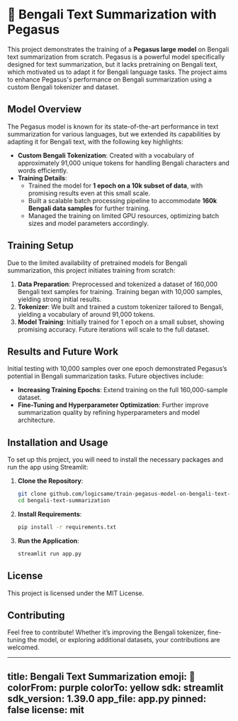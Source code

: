 
# 🚀 Bengali Text Summarization with Pegasus

This project demonstrates the training of a **Pegasus large model** on Bengali text summarization from scratch. Pegasus is a powerful model specifically designed for text summarization, but it lacks pretraining on Bengali text, which motivated us to adapt it for Bengali language tasks. The project aims to enhance Pegasus's performance on Bengali summarization using a custom Bengali tokenizer and dataset. 

## Model Overview

The Pegasus model is known for its state-of-the-art performance in text summarization for various languages, but we extended its capabilities by adapting it for Bengali text, with the following key highlights:
- **Custom Bengali Tokenization**: Created with a vocabulary of approximately 91,000 unique tokens for handling Bengali characters and words efficiently.
- **Training Details**:
    - Trained the model for **1 epoch on a 10k subset of data**, with promising results even at this small scale.
    - Built a scalable batch processing pipeline to accommodate **160k Bengali data samples** for further training.
    - Managed the training on limited GPU resources, optimizing batch sizes and model parameters accordingly.

## Training Setup

Due to the limited availability of pretrained models for Bengali summarization, this project initiates training from scratch:
1. **Data Preparation**: Preprocessed and tokenized a dataset of 160,000 Bengali text samples for training. Training began with 10,000 samples, yielding strong initial results.
2. **Tokenizer**: We built and trained a custom tokenizer tailored to Bengali, yielding a vocabulary of around 91,000 tokens.
3. **Model Training**: Initially trained for 1 epoch on a small subset, showing promising accuracy. Future iterations will scale to the full dataset.

## Results and Future Work

Initial testing with 10,000 samples over one epoch demonstrated Pegasus’s potential in Bengali summarization tasks. Future objectives include:
- **Increasing Training Epochs**: Extend training on the full 160,000-sample dataset.
- **Fine-Tuning and Hyperparameter Optimization**: Further improve summarization quality by refining hyperparameters and model architecture.

## Installation and Usage

To set up this project, you will need to install the necessary packages and run the app using Streamlit:

1. **Clone the Repository**:
    ```bash
    git clone github.com/logicsame/train-pegasus-model-on-bengali-text-summarization-using-mlops
    cd bengali-text-summarization
    ```

2. **Install Requirements**:
    ```bash
    pip install -r requirements.txt
    ```

3. **Run the Application**:
    ```bash
    streamlit run app.py
    ```

## License

This project is licensed under the MIT License.

## Contributing

Feel free to contribute! Whether it’s improving the Bengali tokenizer, fine-tuning the model, or exploring additional datasets, your contributions are welcomed.




---
title: Bengali Text Summarization
emoji: 🚀
colorFrom: purple
colorTo: yellow
sdk: streamlit
sdk_version: 1.39.0
app_file: app.py
pinned: false
license: mit
---

